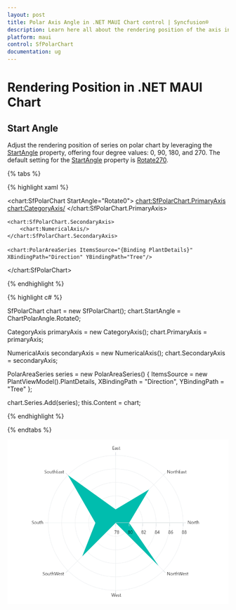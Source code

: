 ```yaml
---
layout: post
title: Polar Axis Angle in .NET MAUI Chart control | Syncfusion®
description: Learn here all about the rendering position of the axis in the Syncfusion® .NET MAUI Chart (SfPolarChart) control.
platform: maui
control: SfPolarChart
documentation: ug
---
```


# Rendering Position in .NET MAUI Chart

## Start Angle

Adjust the rendering position of series on polar chart by leveraging the [StartAngle](https://help.syncfusion.com/cr/maui/Syncfusion.Maui.Charts.SfPolarChart.html#Syncfusion_Maui_Charts_SfPolarChart_StartAngle) property, offering four degree values: 0, 90, 180, and 270. The default setting for the [StartAngle](https://help.syncfusion.com/cr/maui/Syncfusion.Maui.Charts.SfPolarChart.html#Syncfusion_Maui_Charts_SfPolarChart_StartAngle) property is [Rotate270](https://help.syncfusion.com/cr/maui/Syncfusion.Maui.Charts.ChartPolarAngle.html#Syncfusion_Maui_Charts_ChartPolarAngle_Rotate270).

{% tabs %}

{% highlight xaml %}

<chart:SfPolarChart StartAngle="Rotate0">
    <chart:SfPolarChart.PrimaryAxis>
        <chart:CategoryAxis/>
    </chart:SfPolarChart.PrimaryAxis>

    <chart:SfPolarChart.SecondaryAxis>
        <chart:NumericalAxis/>
    </chart:SfPolarChart.SecondaryAxis>   

    <chart:PolarAreaSeries ItemsSource="{Binding PlantDetails}" XBindingPath="Direction" YBindingPath="Tree"/>  
</chart:SfPolarChart>

{% endhighlight %}

{% highlight c# %}

SfPolarChart chart = new SfPolarChart();
chart.StartAngle = ChartPolarAngle.Rotate0;

CategoryAxis primaryAxis = new CategoryAxis();
chart.PrimaryAxis = primaryAxis;

NumericalAxis secondaryAxis = new NumericalAxis();
chart.SecondaryAxis = secondaryAxis;

PolarAreaSeries series = new PolarAreaSeries()
{
    ItemsSource = new PlantViewModel().PlantDetails,
    XBindingPath = "Direction",
    YBindingPath = "Tree"
};

chart.Series.Add(series);
this.Content = chart;

{% endhighlight %}

{% endtabs %}

![Polar Start Angle](Rendering-Position_Images/Start_Angle.png)